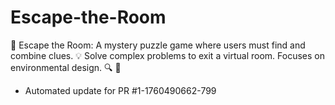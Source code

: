 # Escape-the-Room
🚪 Escape the Room: A mystery puzzle game where users must find and combine clues. 💡 Solve complex problems to exit a virtual room. Focuses on environmental design. 🔍 🧩


- Automated update for PR #1-1760490662-799
